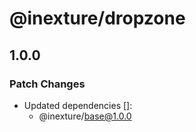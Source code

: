 # @inexture/dropzone

## 1.0.0

### Patch Changes

- Updated dependencies []:
  - @inexture/base@1.0.0

